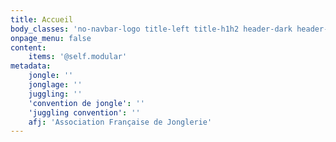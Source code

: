 ```yaml
---
title: Accueil
body_classes: 'no-navbar-logo title-left title-h1h2 header-dark header-transparent'
onpage_menu: false
content:
    items: '@self.modular'
metadata:
    jongle: ''
    jonglage: ''
    juggling: ''
    'convention de jongle': ''
    'juggling convention': ''
    afj: 'Association Française de Jonglerie'
---
```


